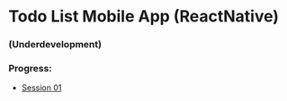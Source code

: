 # Todo List Mobile App (ReactNative)

### (Underdevelopment)

### Progress:

- [Session 01](/assets/documents/session-01.md)
